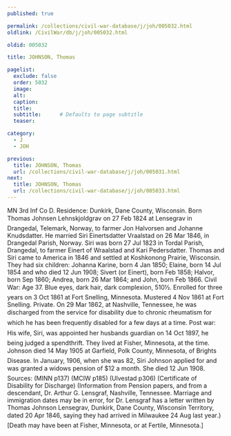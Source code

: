 ```yaml
---
published: true

permalink: /collections/civil-war-database/j/joh/005032.html
oldlink: /CivilWar/db/j/joh/005032.html

oldid: 005032

title: JOHNSON, Thomas

pagelist:
  exclude: false
  order: 5032
  image: 
  alt:
  caption:
  title:
  subtitle:      # Defaults to page subtitle
  teaser:

category: 
  - J 
  - JOH

previous:
  title: JOHNSON, Thomas
  url: /collections/civil-war-database/j/joh/005031.html  
next:
  title: JOHNSON, Thomas
  url: /collections/civil-war-database/j/joh/005033.html   
---
```

MN 3rd Inf Co D. Residence: Dunkirk, Dane County, Wisconsin. Born &#147;Thomas Johnsen Lehnskjoldgrav&#148; on 27 Feb 1824 at Lensegrav in Drangedal, Telemark, Norway, to farmer Jon Halvorsen and Johanne Knudsdatter. He married Siri Einertsdatter Vraalstad on 26 Mar 1846, in Drangedal Parish, Norway. Siri was born 27 Jul 1823 in Tordal Parish, Drangedal, to farmer Einert of Wraalstad and Kari Pedersdatter. Thomas and Siri came to America in 1846 and settled at Koshkonong Prairie, Wisconsin. They had six children: Johanna Karine, born 4 Jan 1850; Elaine, born 14 Jul 1854 and who died 12 Jun 1908; Sivert (or Einert), born Feb 1858; Halvor, born Sep 1860; Andrea, born 26 Mar 1864; and John, born Feb 1866. Civil War: Age 37. Blue eyes, dark hair, dark complexion, 5&#146;10&frac12;&#148;. Enrolled for three years on 3 Oct 1861 at Fort Snelling, Minnesota. Mustered 4 Nov 1861 at Fort Snelling. Private. On 29 Mar 1862, at Nashville, Tennessee, he was discharged from the service for disability due to &#147;chronic rheumatism for which he has been frequently disabled for a few days at a time&#148;. Post war: His wife, Siri, was appointed her husband&#146;s guardian on 14 Oct 1897, he being judged a spendthrift. They lived at Fisher, Minnesota, at the time. Johnson died 14 May 1905 at Garfield, Polk County, Minnesota, of Bright&#146;s Disease. In January, 1906, when she was 82, Siri Johnson applied for and was granted a widow&#146;s pension of $12 a month. She died 12 Jun 1908. Sources: (MINN p137) (MCIW p185) (Ulvestad p306) (Certificate of Disability for Discharge) (Information from Pension papers, and from a descendant, Dr. Arthur G. Lensgraf, Nashville, Tennessee. Marriage and immigration dates may be in error, for Dr. Lensgraf has a letter written by Thomas Johnson Lensegrav, Dunkirk, Dane County, Wisconsin Territory, dated 20 Apr 1846, saying they had arrived in Milwaukee 24 Aug &#147;last year&#148;.) [Death may have been at Fisher, Minnesota, or at Fertile, Minnesota.]